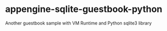 appengine-sqlite-guestbook-python
=================================

Another guestbook sample with VM Runtime  and Python sqlite3 library

